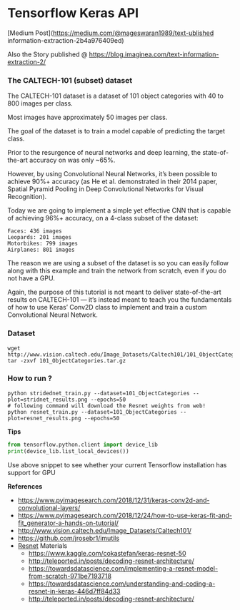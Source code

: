 # Tensorflow Keras API

[Medium Post](https://medium.com/@mageswaran1989/text-ublished information-extraction-2b4a976409ed)

Also the Story published @ https://blog.imaginea.com/text-information-extraction-2/

### The CALTECH-101 (subset) dataset

The CALTECH-101 dataset is a dataset of 101 object categories with 40 to 800 images per class.

Most images have approximately 50 images per class.

The goal of the dataset is to train a model capable of predicting the target class.

Prior to the resurgence of neural networks and deep learning, the state-of-the-art accuracy on was only ~65%.

However, by using Convolutional Neural Networks, it’s been possible to achieve 90%+ accuracy (as He et al. 
demonstrated in their 2014 paper, Spatial Pyramid Pooling in Deep Convolutional Networks for Visual Recognition).

Today we are going to implement a simple yet effective CNN that is capable of achieving 96%+ accuracy, on a 
4-class subset of the dataset:

    Faces: 436 images
    Leopards: 201 images
    Motorbikes: 799 images
    Airplanes: 801 images

The reason we are using a subset of the dataset is so you can easily follow along with this example and train the 
network from scratch, even if you do not have a GPU.

Again, the purpose of this tutorial is not meant to deliver state-of-the-art results on CALTECH-101 — it’s instead meant 
to teach you the fundamentals of how to use Keras’ Conv2D class to implement and train a custom Convolutional Neural Network.

### Dataset

```
wget http://www.vision.caltech.edu/Image_Datasets/Caltech101/101_ObjectCategories.tar.gz
tar -zxvf 101_ObjectCategories.tar.gz
```

### How to run ?

```
python stridednet_train.py --dataset=101_ObjectCategories --plot=stridnet_results.png --epochs=50
# following command will download the Resnet weights from web!
python resnet_train.py --dataset=101_ObjectCategories --plot=resnet_results.png --epochs=50

```

**Tips**
```python
from tensorflow.python.client import device_lib
print(device_lib.list_local_devices())
```
Use above snippet to see whether your current Tensorflow installation has support for GPU

**References**

- https://www.pyimagesearch.com/2018/12/31/keras-conv2d-and-convolutional-layers/
- https://www.pyimagesearch.com/2018/12/24/how-to-use-keras-fit-and-fit_generator-a-hands-on-tutorial/
- http://www.vision.caltech.edu/Image_Datasets/Caltech101/
- https://github.com/jrosebr1/imutils
- [Resnet](https://arxiv.org/pdf/1512.03385.pdf) Materials
    - https://www.kaggle.com/cokastefan/keras-resnet-50
    - http://teleported.in/posts/decoding-resnet-architecture/
    - https://towardsdatascience.com/implementing-a-resnet-model-from-scratch-971be7193718
    - https://towardsdatascience.com/understanding-and-coding-a-resnet-in-keras-446d7ff84d33
    - http://teleported.in/posts/decoding-resnet-architecture/
    
